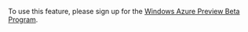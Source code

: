 
To use this feature, please sign up for the [Windows Azure Preview Beta Program](http://www.windowsazure.com). 


